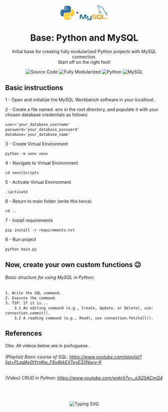 <!-- Logo -->
<p align="center">
  <img width="45" align="center" src="src/images/python.png">
    <b> + </b>
  <img width="90" align="center" src="src/images/mysql.png">
</p>

<!-- Title -->
<h1 align="center">
  Base: Python and MySQL
</h1>

<!-- Subtitle -->
<p align="center">
  Initial base for creating fully modularized Python projects with MySQL connection.<br>Start off on the right foot!
</p>

<!-- Badges -->
<p align="center">
  <img src="https://img.shields.io/badge/Open-Source-brightgreen" alt="Source Code">
  <img src="https://img.shields.io/badge/Fully-Modularized-brightgreen" alt="Fully Modularized">
  <img src="https://img.shields.io/badge/Python-3.11-yellow" alt="Python">
  <img src="https://img.shields.io/badge/MySQLWorkbench-8.0-orange" alt="MySQL">
</p>

## Basic instructions 

1 - Open and initialize the MySQL Workbench software in your localhost.

2 - Create a file named .env in the root directory, and populate it with your chosen database credentials as follows:
```
user='your_database_username'
password='your_database_password'
database='your_database_name'
```

3 - Create Virtual Environment
```
python -m venv venv
```

4 - Navigate to Virtual Environment
```
cd venv\Scripts
```

5 - Activate Virtual Environment
```
.\activate
```

6 - Return to main folder (write this twice)
```
cd ..
```

7 - Install requirements
```
pip install -r requirements.txt
```

8 - Run project
```
python main.py
```

## Now, create your own custom functions 😉
###### Basic structure for using MySQL in Python:
    1. Write the SQL command.
    2. Execute the command.
    3. TIP: If it is...
        3.1 An editing command (e.g., Create, Update, or Delete), use: connection.commit().
        3.2 A reading command (e.g., Read), use connection.fetchall().

## References
Obs: All videos below are in portuguese.
###### (Playlist) Basic course of SQL: https://www.youtube.com/playlist?list=PLpdAy0tYrnKw_F8v6kkEXTeyE33Navv-K
###### (Video) CRUD in Python: https://www.youtube.com/watch?v=_q3j25ACmQ4

<!-- SVG Typing -->
<p align="center"><br /><br />
    <img src="https://readme-typing-svg.demolab.com?font=Fira+Code&pause=1000&color=4285F4&center=true&random=false&width=435&lines=Keep+Learning.+Keep+Developing!" alt="Typing SVG">
</p><br /><br />